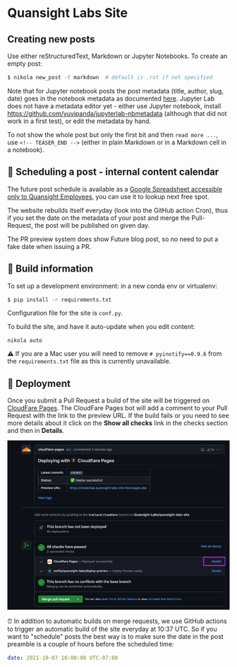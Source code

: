 # Quansight Labs Site

## Creating new posts

Use either reStructuredText, Markdown or Jupyter Notebooks. To create an empty post:

```sh
$ nikola new_post -f markdown  # default is .rst if not specified
```

Note that for Jupyter notebook posts the post metadata (title, author, slug, date) goes in the notebook metadata as documented [here](https://getnikola.com/handbook.html#jupyter-notebook-metadata). Jupyter Lab does not have a metadata editor yet - either use Jupyter notebook, install <https://github.com/yuvipanda/jupyterlab-nbmetadata> (although that did not work in a first test), or edit the metadata by hand.

To not show the whole post but only the first bit and then `read more ...`, use `<!-- TEASER_END -->` (either in plain Markdown or in a Markdown cell in a notebook).

## :calendar: Scheduling a post - internal content calendar

The future post schedule is available as a [Google Spreadsheet accessible only
to Quansight
Employees](https://docs.google.com/spreadsheets/d/1UyKeiM0elXKrhY5BeG3CHB13ydeqUjnv02oyN1NrKqk/edit#gid=0),
you can use it to lookup next free spot.

The website rebuilds itself everyday (look into the GitHub action Cron), thus if
you set the date on the metadata of your post and merge the Pull-Request, the
post will be published on given day.

The PR preview system does show Future blog post, so no need to put a fake date when issuing a PR.

## :construction_worker: Build information

To set up a development environment: in a new conda env or virtualenv:

```sh
$ pip install -r requirements.txt
```

Configuration file for the site is ``conf.py``.

To build the site, and have it auto-update when you edit content:

    nikola auto

:warning: If you are a Mac user you will need to remove `# pyinotify==0.9.6` from the `requirements.txt` file as this is currently unavailable.

## :rocket: Deployment

Once you submit a Pull Request a build of the site will be triggered on [CloudFare Pages](https://developers.cloudflare.com/pages/). The CloudFare Pages bot will add a comment to your Pull Request with the link to the preview URL.
If the build fails or you need to see more details about it click on the **Show all checks** link in the checks section and then in **Details**.

![Build previews](images/readme-build-previews.png)

:alarm_clock: In addition to automatic builds on merge requests, we use GitHub actions to trigger an automatic build of the site everyday at 10:37 UTC. So if you want to "schedule" posts the best way is to make sure the date in the post preamble is a couple of hours before the scheduled time:

```yml
date: 2021-10-07 10:00:00 UTC-07:00
```
